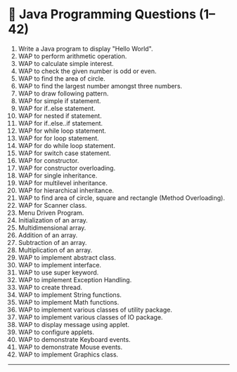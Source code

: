 # 📘 Java Programming Questions (1–42)

1. Write a Java program to display "Hello World".
2. WAP to perform arithmetic operation.
3. WAP to calculate simple interest.
4. WAP to check the given number is odd or even.
5. WAP to find the area of circle.
6. WAP to find the largest number amongst three numbers.
7. WAP to draw following pattern.
8. WAP for simple if statement.
9. WAP for if..else statement.
10. WAP for nested if statement.
11. WAP for if..else..if statement.
12. WAP for while loop statement.
13. WAP for for loop statement.
14. WAP for do while loop statement.
15. WAP for switch case statement.
16. WAP for constructor.
17. WAP for constructor overloading.
18. WAP for single inheritance.
19. WAP for multilevel inheritance.
20. WAP for hierarchical inheritance.
21. WAP to find area of circle, square and rectangle (Method Overloading).
22. WAP for Scanner class.
23. Menu Driven Program.
24. Initialization of an array.
25. Multidimensional array.
26. Addition of an array.
27. Subtraction of an array.
28. Multiplication of an array.
29. WAP to implement abstract class.
30. WAP to implement interface.
31. WAP to use super keyword.
32. WAP to implement Exception Handling.
33. WAP to create thread.
34. WAP to implement String functions.
35. WAP to implement Math functions.
36. WAP to implement various classes of utility package.
37. WAP to implement various classes of IO package.
38. WAP to display message using applet.
39. WAP to configure applets.
40. WAP to demonstrate Keyboard events.
41. WAP to demonstrate Mouse events.
42. WAP to implement Graphics class.

---
